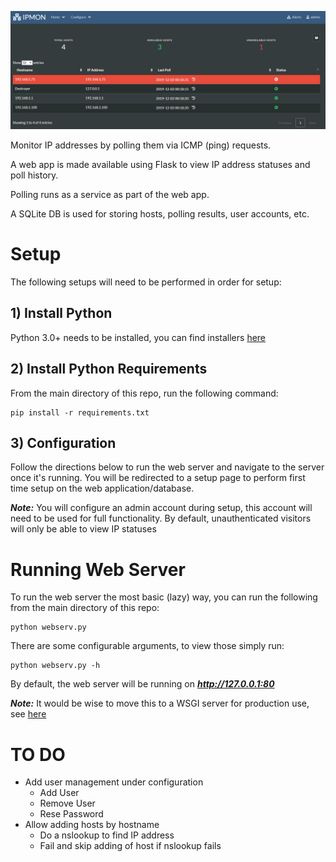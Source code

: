 ![preview](https://raw.githubusercontent.com/mistergates/ipmon/master/webapp/static/images/ipmon.PNG)

Monitor IP addresses by polling them via ICMP (ping) requests.

A web app is made available using Flask to view IP address statuses and poll history.

Polling runs as a service as part of the web app.

A SQLite DB is used for storing hosts, polling results, user accounts, etc.



# Setup
The following setups will need to be performed in order for setup:

## 1) Install Python
Python 3.0+ needs to be installed, you can find installers [here](https://www.python.org/downloads/)


## 2) Install Python Requirements
From the main directory of this repo, run the following command:

```
pip install -r requirements.txt
```

## 3) Configuration
Follow the directions below to run the web server and navigate to the server once it's running. You will be redirected to a setup page to perform first time setup on the web application/database.

***Note:*** You will configure an admin account during setup, this account will need to be used for full functionality. By default, unauthenticated visitors will only be able to view IP statuses

# Running Web Server
To run the web server the most basic (lazy) way, you can run the following from the main directory of this repo:
```
python webserv.py
```

There are some configurable arguments, to view those simply run:
```
python webserv.py -h
```

By default, the web server will be running on ***http://127.0.0.1:80***



***Note:*** It would be wise to move this to a WSGI server for production use, see [here](https://flask.palletsprojects.com/en/1.1.x/deploying/)

# TO DO
* Add user management under configuration
  * Add User
  * Remove User
  * Rese Password
* Allow adding hosts by hostname
  * Do a nslookup to find IP address
  * Fail and skip adding of host if nslookup fails
